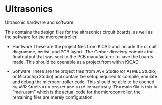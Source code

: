 # Ultrasonics
Ultrasonic hardware and software

This contains the design files for the ultrasonics circuit boards, as well as the software for the microcontroller.

* Hardware
These are the project files from KiCAD and include the circuit diagramme, netlist, and PCB layout. The Gerber directory
contains the final output that was sent to the PCB manufacturer to have the boards made. This should be openable as a
project from within KiCAD.

* Software
These are the project files from AVR Studio (or ATMEL Studio, or Microchip Studio) and contain the setup required to
compile, emulate and debug the microcontroller code. This should be able to be opened by AVR Studio as a project and
used immediately. The main file in this is "main.asm" which is the actual code for the microcontroller, the remaining
files are merely configuration.
